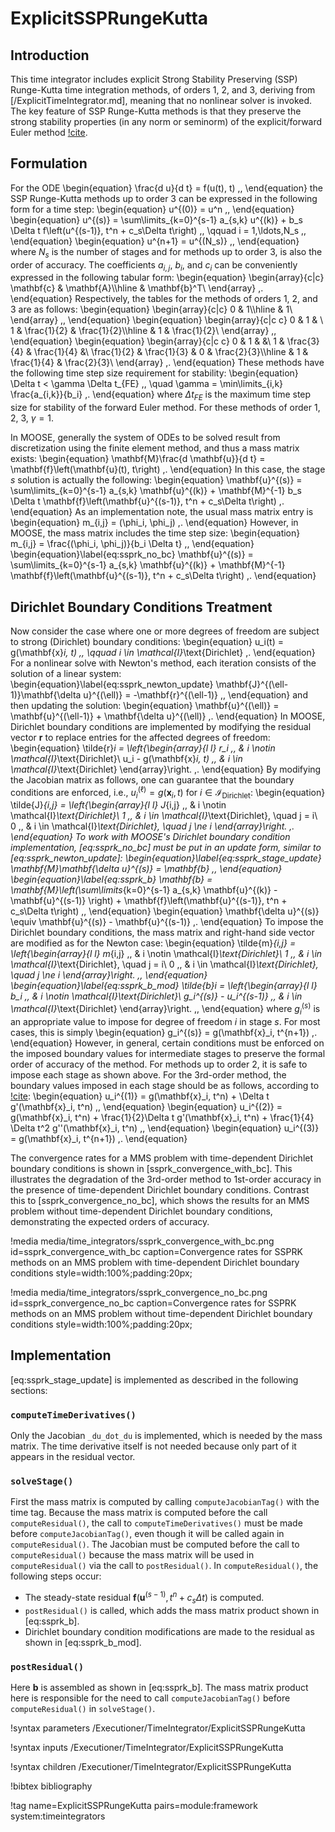 # ExplicitSSPRungeKutta

## Introduction

This time integrator includes explicit Strong Stability Preserving (SSP)
Runge-Kutta time integration methods, of orders 1, 2, and 3, deriving from
[/ExplicitTimeIntegrator.md], meaning that no nonlinear solver is invoked. The
key feature of SSP Runge-Kutta methods is that they preserve the strong
stability properties (in any norm or seminorm) of the explicit/forward Euler
method [!cite](gottlieb2005).

## Formulation

For the ODE
\begin{equation}
  \frac{d u}{d t} = f(u(t), t) \,,
\end{equation}
the SSP Runge-Kutta methods up to order 3 can be expressed in the following form
for a time step:
\begin{equation}
  u^{(0)} = u^n \,,
\end{equation}
\begin{equation}
  u^{(s)} = \sum\limits_{k=0}^{s-1} a_{s,k} u^{(k)} + b_s \Delta t f\left(u^{(s-1)}, t^n + c_s\Delta t\right) \,,
    \qquad i = 1,\ldots,N_s \,,
\end{equation}
\begin{equation}
  u^{n+1} = u^{(N_s)} \,,
\end{equation}
where $N_s$ is the number of stages and for methods up to order 3, is also the
order of accuracy. The coefficients $a_{i,j}$, $b_i$, and $c_i$ can be
conveniently expressed in the following tabular form:
\begin{equation}
  \begin{array}{c|c}
    \mathbf{c} & \mathbf{A}\\\hline
    & \mathbf{b}^T\\
  \end{array} \,.
\end{equation}
Respectively, the tables for the methods of orders 1, 2, and 3 are as follows:
\begin{equation}
  \begin{array}{c|c}
    0 & 1\\\hline
    & 1\\
  \end{array} \,,
\end{equation}
\begin{equation}
  \begin{array}{c|c c}
    0 & 1           & \\
    1 & \frac{1}{2} & \frac{1}{2}\\\hline
      & 1           & \frac{1}{2}\\
  \end{array} \,,
\end{equation}
\begin{equation}
  \begin{array}{c|c c}
    0           & 1           &             &\\
    1           & \frac{3}{4} & \frac{1}{4} &\\
    \frac{1}{2} & \frac{1}{3} & 0           & \frac{2}{3}\\\hline
                & 1           & \frac{1}{4} & \frac{2}{3}\\
  \end{array} \,.
\end{equation}
These methods have the following time step size requirement for stability:
\begin{equation}
  \Delta t < \gamma \Delta t_{FE} \,, \quad \gamma = \min\limits_{i,k} \frac{a_{i,k}}{b_i} \,.
\end{equation}
where $\Delta t_{FE}$ is the maximum time step size for stability of the forward
Euler method. For these methods of order 1, 2, 3, $\gamma = 1$.

In MOOSE, generally the system of ODEs to be solved result from discretization
using the finite element method, and thus a mass matrix exists:
\begin{equation}
  \mathbf{M}\frac{d \mathbf{u}}{d t} = \mathbf{f}\left(\mathbf{u}(t), t\right) \,.
\end{equation}
In this case, the stage $s$ solution is actually the following:
\begin{equation}
  \mathbf{u}^{(s)} = \sum\limits_{k=0}^{s-1} a_{s,k} \mathbf{u}^{(k)}
    + \mathbf{M}^{-1} b_s \Delta t \mathbf{f}\left(\mathbf{u}^{(s-1)}, t^n + c_s\Delta t\right) \,.
\end{equation}
As an implementation note, the usual mass matrix entry is
\begin{equation}
  m_{i,j} = (\phi_i, \phi_j) \,.
\end{equation}
However, in MOOSE, the mass matrix includes the time step size:
\begin{equation}
  m_{i,j} = \frac{(\phi_i, \phi_j)}{b_i \Delta t} \,,
\end{equation}
\begin{equation}\label{eq:ssprk_no_bc}
  \mathbf{u}^{(s)} = \sum\limits_{k=0}^{s-1} a_{s,k} \mathbf{u}^{(k)}
    + \mathbf{M}^{-1} \mathbf{f}\left(\mathbf{u}^{(s-1)}, t^n + c_s\Delta t\right) \,.
\end{equation}

## Dirichlet Boundary Conditions Treatment

Now consider the case where one or more degrees of freedom are subject to strong
(Dirichlet) boundary conditions:
\begin{equation}
  u_i(t) = g(\mathbf{x}_i, t) \,, \qquad i \in \mathcal{I}_\text{Dirichlet} \,.
\end{equation}
For a nonlinear solve with Newton's method, each iteration consists of the
solution of a linear system:
\begin{equation}\label{eq:ssprk_newton_update}
  \mathbf{J}^{(\ell-1)}\mathbf{\delta u}^{(\ell)} = -\mathbf{r}^{(\ell-1)} \,,
\end{equation}
and then updating the solution:
\begin{equation}
  \mathbf{u}^{(\ell)} = \mathbf{u}^{(\ell-1)} + \mathbf{\delta u}^{(\ell)} \,.
\end{equation}
In MOOSE, Dirichlet boundary conditions are implemented by modifying the residual
vector $\mathbf{r}$ to replace entries for the affected degrees of freedom:
\begin{equation}
  \tilde{r}_i = \left\{\begin{array}{l l}
    r_i \,,                      & i \notin \mathcal{I}_\text{Dirichlet}\\
    u_i - g(\mathbf{x}_i, t) \,, & i \in \mathcal{I}_\text{Dirichlet}
    \end{array}\right. \,.
\end{equation}
By modifying the Jacobian matrix as follows, one can guarantee that the
boundary conditions are enforced, i.e., $u_i^{(\ell)} = g(\mathbf{x}_i, t)$ for
$i \in \mathcal{I}_\text{Dirichlet}$:
\begin{equation}
  \tilde{J}_{i,j} = \left\{\begin{array}{l l}
    J_{i,j} \,, & i \notin \mathcal{I}_\text{Dirichlet}\\
    1 \,,       & i \in \mathcal{I}_\text{Dirichlet}, \quad j = i\\
    0 \,,       & i \in \mathcal{I}_\text{Dirichlet}, \quad j \ne i
    \end{array}\right. \,.
\end{equation}
To work with MOOSE's Dirichlet boundary condition implementation, [eq:ssprk_no_bc]
must be put in an update form, similar to [eq:ssprk_newton_update]:
\begin{equation}\label{eq:ssprk_stage_update}
  \mathbf{M}\mathbf{\delta u}^{(s)} = \mathbf{b} \,,
\end{equation}
\begin{equation}\label{eq:ssprk_b}
  \mathbf{b} = \mathbf{M}\left(\sum\limits_{k=0}^{s-1} a_{s,k} \mathbf{u}^{(k)}
    - \mathbf{u}^{(s-1)} \right)
    + \mathbf{f}\left(\mathbf{u}^{(s-1)}, t^n + c_s\Delta t\right) \,,
\end{equation}
\begin{equation}
  \mathbf{\delta u}^{(s)} \equiv \mathbf{u}^{(s)} - \mathbf{u}^{(s-1)} \,.
\end{equation}
To impose the Dirichlet boundary conditions, the mass matrix and right-hand
side vector are modified as for the Newton case:
\begin{equation}
  \tilde{m}_{i,j} = \left\{\begin{array}{l l}
    m_{i,j} \,, & i \notin \mathcal{I}_\text{Dirichlet}\\
    1 \,,       & i \in \mathcal{I}_\text{Dirichlet}, \quad j = i\\
    0 \,,       & i \in \mathcal{I}_\text{Dirichlet}, \quad j \ne i
    \end{array}\right. \,,
\end{equation}
\begin{equation}\label{eq:ssprk_b_mod}
  \tilde{b}_i = \left\{\begin{array}{l l}
    b_i \,,                              & i \notin \mathcal{I}_\text{Dirichlet}\\
    g_i^{(s)} - u_i^{(s-1)} \,, & i \in \mathcal{I}_\text{Dirichlet}
    \end{array}\right. \,,
\end{equation}
where $g_i^{(s)}$ is an appropriate value to impose for degree of freedom $i$
in stage $s$. For most cases, this is simply
\begin{equation}
  g_i^{(s)} = g(\mathbf{x}_i, t^{n+1}) \,.
\end{equation}
However, in general, certain conditions must be enforced on the imposed boundary
values for intermediate stages to preserve the formal order of accuracy of the
method. For methods up to order 2, it is safe to impose each stage as shown
above. For the 3rd-order method, the boundary values imposed in each stage
should be as follows, according to [!cite](zhao2019):
\begin{equation}
  u_i^{(1)} = g(\mathbf{x}_i, t^n) + \Delta t g'(\mathbf{x}_i, t^n) \,,
\end{equation}
\begin{equation}
  u_i^{(2)} = g(\mathbf{x}_i, t^n) + \frac{1}{2}\Delta t g'(\mathbf{x}_i, t^n)
    + \frac{1}{4} \Delta t^2 g''(\mathbf{x}_i, t^n) \,,
\end{equation}
\begin{equation}
  u_i^{(3)} = g(\mathbf{x}_i, t^{n+1}) \,.
\end{equation}

The convergence rates for a MMS problem with time-dependent Dirichlet boundary
conditions is shown in [ssprk_convergence_with_bc]. This illustrates the
degradation of the 3rd-order method to 1st-order accuracy in the presence of
time-dependent Dirichlet boundary conditions. Contrast this to
[ssprk_convergence_no_bc], which shows the results for an MMS problem without
time-dependent Dirichlet boundary conditions, demonstrating the expected orders
of accuracy.

!media media/time_integrators/ssprk_convergence_with_bc.png
       id=ssprk_convergence_with_bc
       caption=Convergence rates for SSPRK methods on an MMS problem with
         time-dependent Dirichlet boundary conditions
       style=width:100%;padding:20px;

!media media/time_integrators/ssprk_convergence_no_bc.png
       id=ssprk_convergence_no_bc
       caption=Convergence rates for SSPRK methods on an MMS problem without
         time-dependent Dirichlet boundary conditions
       style=width:100%;padding:20px;

## Implementation

[eq:ssprk_stage_update] is implemented as described in the following sections:

### `computeTimeDerivatives()`

Only the Jacobian `_du_dot_du` is implemented, which is needed by the mass matrix.
The time derivative itself is not needed because only part of it appears in the
residual vector.

### `solveStage()`

First the mass matrix is computed by calling `computeJacobianTag()` with the
time tag. Because the mass matrix is computed before the call
`computeResidual()`, the call to `computeTimeDerivatives()` must be made before
`computeJacobianTag()`, even though it will be called again in
`computeResidual()`. The Jacobian must be computed before the call to
`computeResidual()` because the mass matrix will be used in `computeResidual()`
via the call to `postResidual()`. In `computeResidual()`, the following steps
occur:

- The steady-state residual $\mathbf{f}\left(\mathbf{u}^{(s-1)}, t^n + c_s\Delta t\right)$
  is computed.
- `postResidual()` is called, which adds the mass matrix product shown in [eq:ssprk_b].
- Dirichlet boundary condition modifications are made to the residual as shown
  in [eq:ssprk_b_mod].

### `postResidual()`

Here $\mathbf{b}$ is assembled as shown in [eq:ssprk_b]. The mass matrix product
here is responsible for the need to call `computeJacobianTag()` before `computeResidual()`
in `solveStage()`.

!syntax parameters /Executioner/TimeIntegrator/ExplicitSSPRungeKutta

!syntax inputs /Executioner/TimeIntegrator/ExplicitSSPRungeKutta

!syntax children /Executioner/TimeIntegrator/ExplicitSSPRungeKutta

!bibtex bibliography

!tag name=ExplicitSSPRungeKutta pairs=module:framework system:timeintegrators
